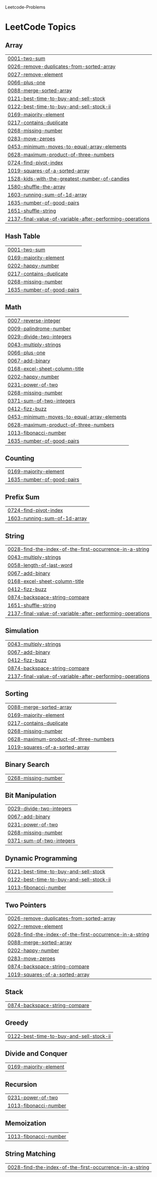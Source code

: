 Leetcode-Problems

<!---LeetCode Topics Start-->
# LeetCode Topics
## Array
|  |
| ------- |
| [0001-two-sum](https://github.com/tayyaba-mustafa/Leetcode-Problems/tree/master/0001-two-sum) |
| [0026-remove-duplicates-from-sorted-array](https://github.com/tayyaba-mustafa/Leetcode-Problems/tree/master/0026-remove-duplicates-from-sorted-array) |
| [0027-remove-element](https://github.com/tayyaba-mustafa/Leetcode-Problems/tree/master/0027-remove-element) |
| [0066-plus-one](https://github.com/tayyaba-mustafa/Leetcode-Problems/tree/master/0066-plus-one) |
| [0088-merge-sorted-array](https://github.com/tayyaba-mustafa/Leetcode-Problems/tree/master/0088-merge-sorted-array) |
| [0121-best-time-to-buy-and-sell-stock](https://github.com/tayyaba-mustafa/Leetcode-Problems/tree/master/0121-best-time-to-buy-and-sell-stock) |
| [0122-best-time-to-buy-and-sell-stock-ii](https://github.com/tayyaba-mustafa/Leetcode-Problems/tree/master/0122-best-time-to-buy-and-sell-stock-ii) |
| [0169-majority-element](https://github.com/tayyaba-mustafa/Leetcode-Problems/tree/master/0169-majority-element) |
| [0217-contains-duplicate](https://github.com/tayyaba-mustafa/Leetcode-Problems/tree/master/0217-contains-duplicate) |
| [0268-missing-number](https://github.com/tayyaba-mustafa/Leetcode-Problems/tree/master/0268-missing-number) |
| [0283-move-zeroes](https://github.com/tayyaba-mustafa/Leetcode-Problems/tree/master/0283-move-zeroes) |
| [0453-minimum-moves-to-equal-array-elements](https://github.com/tayyaba-mustafa/Leetcode-Problems/tree/master/0453-minimum-moves-to-equal-array-elements) |
| [0628-maximum-product-of-three-numbers](https://github.com/tayyaba-mustafa/Leetcode-Problems/tree/master/0628-maximum-product-of-three-numbers) |
| [0724-find-pivot-index](https://github.com/tayyaba-mustafa/Leetcode-Problems/tree/master/0724-find-pivot-index) |
| [1019-squares-of-a-sorted-array](https://github.com/tayyaba-mustafa/Leetcode-Problems/tree/master/1019-squares-of-a-sorted-array) |
| [1528-kids-with-the-greatest-number-of-candies](https://github.com/tayyaba-mustafa/Leetcode-Problems/tree/master/1528-kids-with-the-greatest-number-of-candies) |
| [1580-shuffle-the-array](https://github.com/tayyaba-mustafa/Leetcode-Problems/tree/master/1580-shuffle-the-array) |
| [1603-running-sum-of-1d-array](https://github.com/tayyaba-mustafa/Leetcode-Problems/tree/master/1603-running-sum-of-1d-array) |
| [1635-number-of-good-pairs](https://github.com/tayyaba-mustafa/Leetcode-Problems/tree/master/1635-number-of-good-pairs) |
| [1651-shuffle-string](https://github.com/tayyaba-mustafa/Leetcode-Problems/tree/master/1651-shuffle-string) |
| [2137-final-value-of-variable-after-performing-operations](https://github.com/tayyaba-mustafa/Leetcode-Problems/tree/master/2137-final-value-of-variable-after-performing-operations) |
## Hash Table
|  |
| ------- |
| [0001-two-sum](https://github.com/tayyaba-mustafa/Leetcode-Problems/tree/master/0001-two-sum) |
| [0169-majority-element](https://github.com/tayyaba-mustafa/Leetcode-Problems/tree/master/0169-majority-element) |
| [0202-happy-number](https://github.com/tayyaba-mustafa/Leetcode-Problems/tree/master/0202-happy-number) |
| [0217-contains-duplicate](https://github.com/tayyaba-mustafa/Leetcode-Problems/tree/master/0217-contains-duplicate) |
| [0268-missing-number](https://github.com/tayyaba-mustafa/Leetcode-Problems/tree/master/0268-missing-number) |
| [1635-number-of-good-pairs](https://github.com/tayyaba-mustafa/Leetcode-Problems/tree/master/1635-number-of-good-pairs) |
## Math
|  |
| ------- |
| [0007-reverse-integer](https://github.com/tayyaba-mustafa/Leetcode-Problems/tree/master/0007-reverse-integer) |
| [0009-palindrome-number](https://github.com/tayyaba-mustafa/Leetcode-Problems/tree/master/0009-palindrome-number) |
| [0029-divide-two-integers](https://github.com/tayyaba-mustafa/Leetcode-Problems/tree/master/0029-divide-two-integers) |
| [0043-multiply-strings](https://github.com/tayyaba-mustafa/Leetcode-Problems/tree/master/0043-multiply-strings) |
| [0066-plus-one](https://github.com/tayyaba-mustafa/Leetcode-Problems/tree/master/0066-plus-one) |
| [0067-add-binary](https://github.com/tayyaba-mustafa/Leetcode-Problems/tree/master/0067-add-binary) |
| [0168-excel-sheet-column-title](https://github.com/tayyaba-mustafa/Leetcode-Problems/tree/master/0168-excel-sheet-column-title) |
| [0202-happy-number](https://github.com/tayyaba-mustafa/Leetcode-Problems/tree/master/0202-happy-number) |
| [0231-power-of-two](https://github.com/tayyaba-mustafa/Leetcode-Problems/tree/master/0231-power-of-two) |
| [0268-missing-number](https://github.com/tayyaba-mustafa/Leetcode-Problems/tree/master/0268-missing-number) |
| [0371-sum-of-two-integers](https://github.com/tayyaba-mustafa/Leetcode-Problems/tree/master/0371-sum-of-two-integers) |
| [0412-fizz-buzz](https://github.com/tayyaba-mustafa/Leetcode-Problems/tree/master/0412-fizz-buzz) |
| [0453-minimum-moves-to-equal-array-elements](https://github.com/tayyaba-mustafa/Leetcode-Problems/tree/master/0453-minimum-moves-to-equal-array-elements) |
| [0628-maximum-product-of-three-numbers](https://github.com/tayyaba-mustafa/Leetcode-Problems/tree/master/0628-maximum-product-of-three-numbers) |
| [1013-fibonacci-number](https://github.com/tayyaba-mustafa/Leetcode-Problems/tree/master/1013-fibonacci-number) |
| [1635-number-of-good-pairs](https://github.com/tayyaba-mustafa/Leetcode-Problems/tree/master/1635-number-of-good-pairs) |
## Counting
|  |
| ------- |
| [0169-majority-element](https://github.com/tayyaba-mustafa/Leetcode-Problems/tree/master/0169-majority-element) |
| [1635-number-of-good-pairs](https://github.com/tayyaba-mustafa/Leetcode-Problems/tree/master/1635-number-of-good-pairs) |
## Prefix Sum
|  |
| ------- |
| [0724-find-pivot-index](https://github.com/tayyaba-mustafa/Leetcode-Problems/tree/master/0724-find-pivot-index) |
| [1603-running-sum-of-1d-array](https://github.com/tayyaba-mustafa/Leetcode-Problems/tree/master/1603-running-sum-of-1d-array) |
## String
|  |
| ------- |
| [0028-find-the-index-of-the-first-occurrence-in-a-string](https://github.com/tayyaba-mustafa/Leetcode-Problems/tree/master/0028-find-the-index-of-the-first-occurrence-in-a-string) |
| [0043-multiply-strings](https://github.com/tayyaba-mustafa/Leetcode-Problems/tree/master/0043-multiply-strings) |
| [0058-length-of-last-word](https://github.com/tayyaba-mustafa/Leetcode-Problems/tree/master/0058-length-of-last-word) |
| [0067-add-binary](https://github.com/tayyaba-mustafa/Leetcode-Problems/tree/master/0067-add-binary) |
| [0168-excel-sheet-column-title](https://github.com/tayyaba-mustafa/Leetcode-Problems/tree/master/0168-excel-sheet-column-title) |
| [0412-fizz-buzz](https://github.com/tayyaba-mustafa/Leetcode-Problems/tree/master/0412-fizz-buzz) |
| [0874-backspace-string-compare](https://github.com/tayyaba-mustafa/Leetcode-Problems/tree/master/0874-backspace-string-compare) |
| [1651-shuffle-string](https://github.com/tayyaba-mustafa/Leetcode-Problems/tree/master/1651-shuffle-string) |
| [2137-final-value-of-variable-after-performing-operations](https://github.com/tayyaba-mustafa/Leetcode-Problems/tree/master/2137-final-value-of-variable-after-performing-operations) |
## Simulation
|  |
| ------- |
| [0043-multiply-strings](https://github.com/tayyaba-mustafa/Leetcode-Problems/tree/master/0043-multiply-strings) |
| [0067-add-binary](https://github.com/tayyaba-mustafa/Leetcode-Problems/tree/master/0067-add-binary) |
| [0412-fizz-buzz](https://github.com/tayyaba-mustafa/Leetcode-Problems/tree/master/0412-fizz-buzz) |
| [0874-backspace-string-compare](https://github.com/tayyaba-mustafa/Leetcode-Problems/tree/master/0874-backspace-string-compare) |
| [2137-final-value-of-variable-after-performing-operations](https://github.com/tayyaba-mustafa/Leetcode-Problems/tree/master/2137-final-value-of-variable-after-performing-operations) |
## Sorting
|  |
| ------- |
| [0088-merge-sorted-array](https://github.com/tayyaba-mustafa/Leetcode-Problems/tree/master/0088-merge-sorted-array) |
| [0169-majority-element](https://github.com/tayyaba-mustafa/Leetcode-Problems/tree/master/0169-majority-element) |
| [0217-contains-duplicate](https://github.com/tayyaba-mustafa/Leetcode-Problems/tree/master/0217-contains-duplicate) |
| [0268-missing-number](https://github.com/tayyaba-mustafa/Leetcode-Problems/tree/master/0268-missing-number) |
| [0628-maximum-product-of-three-numbers](https://github.com/tayyaba-mustafa/Leetcode-Problems/tree/master/0628-maximum-product-of-three-numbers) |
| [1019-squares-of-a-sorted-array](https://github.com/tayyaba-mustafa/Leetcode-Problems/tree/master/1019-squares-of-a-sorted-array) |
## Binary Search
|  |
| ------- |
| [0268-missing-number](https://github.com/tayyaba-mustafa/Leetcode-Problems/tree/master/0268-missing-number) |
## Bit Manipulation
|  |
| ------- |
| [0029-divide-two-integers](https://github.com/tayyaba-mustafa/Leetcode-Problems/tree/master/0029-divide-two-integers) |
| [0067-add-binary](https://github.com/tayyaba-mustafa/Leetcode-Problems/tree/master/0067-add-binary) |
| [0231-power-of-two](https://github.com/tayyaba-mustafa/Leetcode-Problems/tree/master/0231-power-of-two) |
| [0268-missing-number](https://github.com/tayyaba-mustafa/Leetcode-Problems/tree/master/0268-missing-number) |
| [0371-sum-of-two-integers](https://github.com/tayyaba-mustafa/Leetcode-Problems/tree/master/0371-sum-of-two-integers) |
## Dynamic Programming
|  |
| ------- |
| [0121-best-time-to-buy-and-sell-stock](https://github.com/tayyaba-mustafa/Leetcode-Problems/tree/master/0121-best-time-to-buy-and-sell-stock) |
| [0122-best-time-to-buy-and-sell-stock-ii](https://github.com/tayyaba-mustafa/Leetcode-Problems/tree/master/0122-best-time-to-buy-and-sell-stock-ii) |
| [1013-fibonacci-number](https://github.com/tayyaba-mustafa/Leetcode-Problems/tree/master/1013-fibonacci-number) |
## Two Pointers
|  |
| ------- |
| [0026-remove-duplicates-from-sorted-array](https://github.com/tayyaba-mustafa/Leetcode-Problems/tree/master/0026-remove-duplicates-from-sorted-array) |
| [0027-remove-element](https://github.com/tayyaba-mustafa/Leetcode-Problems/tree/master/0027-remove-element) |
| [0028-find-the-index-of-the-first-occurrence-in-a-string](https://github.com/tayyaba-mustafa/Leetcode-Problems/tree/master/0028-find-the-index-of-the-first-occurrence-in-a-string) |
| [0088-merge-sorted-array](https://github.com/tayyaba-mustafa/Leetcode-Problems/tree/master/0088-merge-sorted-array) |
| [0202-happy-number](https://github.com/tayyaba-mustafa/Leetcode-Problems/tree/master/0202-happy-number) |
| [0283-move-zeroes](https://github.com/tayyaba-mustafa/Leetcode-Problems/tree/master/0283-move-zeroes) |
| [0874-backspace-string-compare](https://github.com/tayyaba-mustafa/Leetcode-Problems/tree/master/0874-backspace-string-compare) |
| [1019-squares-of-a-sorted-array](https://github.com/tayyaba-mustafa/Leetcode-Problems/tree/master/1019-squares-of-a-sorted-array) |
## Stack
|  |
| ------- |
| [0874-backspace-string-compare](https://github.com/tayyaba-mustafa/Leetcode-Problems/tree/master/0874-backspace-string-compare) |
## Greedy
|  |
| ------- |
| [0122-best-time-to-buy-and-sell-stock-ii](https://github.com/tayyaba-mustafa/Leetcode-Problems/tree/master/0122-best-time-to-buy-and-sell-stock-ii) |
## Divide and Conquer
|  |
| ------- |
| [0169-majority-element](https://github.com/tayyaba-mustafa/Leetcode-Problems/tree/master/0169-majority-element) |
## Recursion
|  |
| ------- |
| [0231-power-of-two](https://github.com/tayyaba-mustafa/Leetcode-Problems/tree/master/0231-power-of-two) |
| [1013-fibonacci-number](https://github.com/tayyaba-mustafa/Leetcode-Problems/tree/master/1013-fibonacci-number) |
## Memoization
|  |
| ------- |
| [1013-fibonacci-number](https://github.com/tayyaba-mustafa/Leetcode-Problems/tree/master/1013-fibonacci-number) |
## String Matching
|  |
| ------- |
| [0028-find-the-index-of-the-first-occurrence-in-a-string](https://github.com/tayyaba-mustafa/Leetcode-Problems/tree/master/0028-find-the-index-of-the-first-occurrence-in-a-string) |
<!---LeetCode Topics End-->